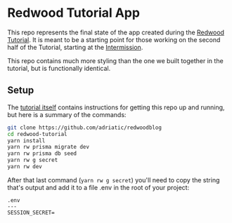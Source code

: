 # Redwood Tutorial App

This repo represents the final state of the app created during the [Redwood Tutorial](https://redwoodjs.com/tutorial).
It is meant to be a starting point for those working on the second half of the Tutorial, starting at the [Intermission](https://redwoodjs.com/docs/tutorial/intermission).

This repo contains much more styling than the one we built together in the tutorial, but is functionally identical.

## Setup

The [tutorial itself](https://redwoodjs.com/docs/tutorial/chapter1/prerequisites) contains instructions for getting this repo up and running, but here is a summary of the commands:

```bash
git clone https://github.com/adriatic/redwoodblog
cd redwood-tutorial
yarn install
yarn rw prisma migrate dev
yarn rw prisma db seed
yarn rw g secret
yarn rw dev
```

After that last command (`yarn rw g secret`) you'll need to copy the string that's output and add it to a file .env in the root of your project:

```
.env
---
SESSION_SECRET=
